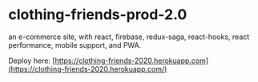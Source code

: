 # clothing-friends-prod-2.0
an e-commerce site, with react, firebase, redux-saga, react-hooks, react performance, mobile support, and PWA.

Deploy here: [https://clothing-friends-2020.herokuapp.com](https://clothing-friends-2020.herokuapp.com/)
